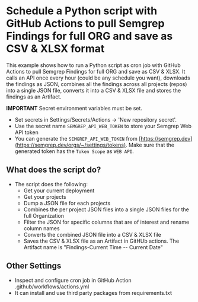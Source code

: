 # Schedule a Python script with GitHub Actions to pull Semgrep Findings for full ORG and save as CSV & XLSX format

This example shows how to run a Python script as cron job with GitHub Actions to pull Semgrep Findings for full ORG and save as CSV & XLSX. It calls an API once every hour (could be any schedule you want), downloads the findings as JSON, combines all the findings across all projects (repos) into a single JSON file, converts it into a CSV & XLSX file and stores the findings as an Artifact.

**IMPORTANT** Secret environment variables must be set. 
* Set secrets in Settings/Secrets/Actions -> 'New repository secret'.
* Use the  secret name `SEMGREP_API_WEB_TOKEN` to store your Semgrep Web API token
* You can generate the `SEMGREP_API_WEB_TOKEN` from [https://semgrep.dev](https://semgrep.dev/orgs/~/settings/tokens). Make sure that the generated token has the `Token Scope` as  `WEB API`.

## What does the script do?
* The script does the following:
  * Get your current deployment
  * Get your projects
  * Dump a JSON file for each projects
  * Combines the per project JSON files into a single JSON files for the full Organization
  * Filter the JSON for specific columns that are of interest and rename column names
  * Converts the combined JSON file into a CSV & XLSX file
  * Saves the CSV & XLSX file as an Artifact in GitHUb actions. The Artifact name is "Findings-Current Time -- Current Date"

## Other Settings
* Inspect and configure cron job in GitHub Action .github/workflows/actions.yml
* It can install and use third party packages from requirements.txt

